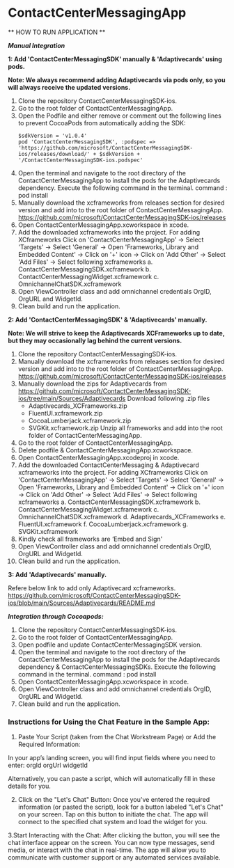 # ContactCenterMessagingApp

** HOW TO RUN APPLICATION **

***Manual Integration***

**1: Add 'ContactCenterMessagingSDK' manually & 'Adaptivecards' using pods.** 

**Note: We always recommend adding Adaptivecards via pods only, so you will always receive the updated versions.**

1. Clone the repository ContactCenterMessagingSDK-ios.
2. Go to the root folder of ContactCenterMessagingApp.
3. Open the Podfile and either remove or comment out the following lines to prevent CocoaPods from automatically adding the SDK:
    ```
    $sdkVersion = 'v1.0.4' 
    pod 'ContactCenterMessagingSDK', :podspec => 'https://github.com/microsoft/ContactCenterMessagingSDK-ios/releases/download/' + $sdkVersion + '/ContactCenterMessagingSDK-ios.podspec'
    ```
4. Open the terminal and navigate to the root directory of the ContactCenterMessagingApp to install the pods for the Adaptivecards dependency. Execute the following command in the terminal.
command : pod install 
5. Manually download the xcframeworks from releases section for desired version and add into to the root folder of ContactCenterMessagingApp. https://github.com/microsoft/ContactCenterMessagingSDK-ios/releases
6. Open ContactCenterMessagingApp.xcworkspace in xcode.
7. Add the downloaded xcframeworks into the project. For adding XCframeworks 
Click on 'ContactCenterMessagingApp' -> Select 'Targets' -> Select 'General' -> Open 'Frameworks, Library and Embedded Content' -> Click on '+' icon -> Click on 'Add Other' -> Select 'Add Files' -> Select following xcframeworks
        a. ContactCenterMessagingSDK.xcframework
        b. ContactCenterMessagingWidget.xcframework
        c. OmnichannelChatSDK.xcframework
9. Open ViewController class and add omnichannel credentials OrgID, OrgURL and WidgetId.
10. Clean build and run the application.

**2: Add 'ContactCenterMessagingSDK' & 'Adaptivecards' manually.** 

**Note: We will strive to keep the Adaptivecards XCFrameworks up to date, but they may occasionally lag behind the current versions.**

1. Clone the repository ContactCenterMessagingSDK-ios.
2. Manually download the xcframeworks from releases section for desired version and add into to the root folder of ContactCenterMessagingApp. https://github.com/microsoft/ContactCenterMessagingSDK-ios/releases
3. Manually download the zips for Adaptivecards from https://github.com/microsoft/ContactCenterMessagingSDK-ios/tree/main/Sources/Adaptivecards
Download following .zip files
   * Adaptivecards_XCFrameworks.zip
   * FluentUI.xcframework.zip
   * CocoaLumberjack.xcframework.zip
   * SVGKit.xcframework.zip
Unzip all frameworks and add into the root folder of ContactCenterMessagingApp.
5. Go to the root folder of ContactCenterMessagingApp.
6. Delete podfile & ContactCenterMessagingApp.xcworkspace.
7. Open ContactCenterMessagingApp.xcodeproj in xcode.
8. Add the downloaded ContactCenterMessaging & Adaptivecard xcframeworks into the project. For adding XCframeworks 
Click on 'ContactCenterMessagingApp' -> Select 'Targets' -> Select 'General' -> Open 'Frameworks, Library and Embedded Content' -> Click on '+' icon -> Click on 'Add Other' -> Select 'Add Files' -> Select following xcframeworks
        a. ContactCenterMessagingSDK.xcframework
        b. ContactCenterMessagingWidget.xcframework
        c. OmnichannelChatSDK.xcframework
        d. Adaptivecards_XCFrameworks
        e. FluentUI.xcframework
        f. CocoaLumberjack.xcframework
        g. SVGKit.xcframework
9. Kindly check all frameworks are ‘Embed and Sign'
10. Open ViewController class and add omnichannel credentials OrgID, OrgURL and WidgetId.
11. Clean build and run the application.

**3: Add 'Adaptivecards' manually.** 

Refere below link to add only Adaptivecard xcframeworks.
https://github.com/microsoft/ContactCenterMessagingSDK-ios/blob/main/Sources/Adaptivecards/README.md

***Integration through Cocoapods:***
1. Clone the repository ContactCenterMessagingSDK-ios.
2. Go to the root folder of ContactCenterMessagingApp.
3. Open podfile and update ContactCenterMessagingSDK version.
4. Open the terminal and navigate to the root directory of the ContactCenterMessagingApp to install the pods for the Adaptivecards dependency & ContactCenterMessagingSDKs. Execute the following command in the terminal.
command : pod install
5. Open ContactCenterMessagingApp.xcworkspace in xcode.
6. Open ViewController class and add omnichannel credentials OrgID, OrgURL and WidgetId.
7. Clean build and run the application.


### Instructions for Using the Chat Feature in the Sample App:
1. Paste Your Script (taken from the Chat Workstream Page) or Add the Required Information:

In your app’s landing screen, you will find input fields where you need to enter:
orgId
orgUrl
widgetId

Alternatively, you can paste a script, which will automatically fill in these details for you.

2. Click on the "Let's Chat" Button:
Once you've entered the required information (or pasted the script), look for a button labeled "Let's Chat" on your screen.
Tap on this button to initiate the chat. The app will connect to the specified chat system and load the widget for you.

3.Start Interacting with the Chat:
After clicking the button, you will see the chat interface appear on the screen.
You can now type messages, send media, or interact with the chat in real-time. 
The app will allow you to communicate with customer support or any automated services available.
